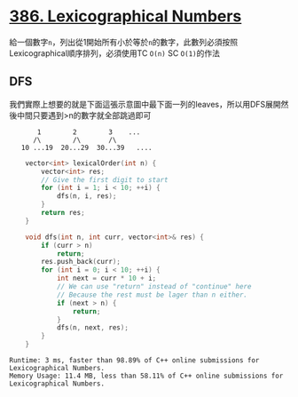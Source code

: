 # [386. Lexicographical Numbers](https://leetcode.com/problems/lexicographical-numbers/)

給一個數字`n`，列出從1開始所有小於等於`n`的數字，此數列必須按照Lexicographical順序排列，必須使用TC `O(n)` SC `O(1)`的作法

## DFS

我們實際上想要的就是下面這張示意圖中最下面一列的leaves，所以用DFS展開然後中間只要遇到>n的數字就全部跳過即可
```
       1        2        3    ...
      /\        /\       /\
   10 ...19  20...29  30...39   ....
```

```cpp
    vector<int> lexicalOrder(int n) {
        vector<int> res;
        // Give the first digit to start
        for (int i = 1; i < 10; ++i) {
            dfs(n, i, res);
        }
        return res;
    }

    void dfs(int n, int curr, vector<int>& res) {
        if (curr > n)
            return;
        res.push_back(curr);
        for (int i = 0; i < 10; ++i) {
            int next = curr * 10 + i;
            // We can use "return" instead of "continue" here
            // Because the rest must be lager than n either.
            if (next > n) {
                return;
            }
            dfs(n, next, res);
        }
    }
```

```
Runtime: 3 ms, faster than 98.89% of C++ online submissions for Lexicographical Numbers.
Memory Usage: 11.4 MB, less than 58.11% of C++ online submissions for Lexicographical Numbers.
```
